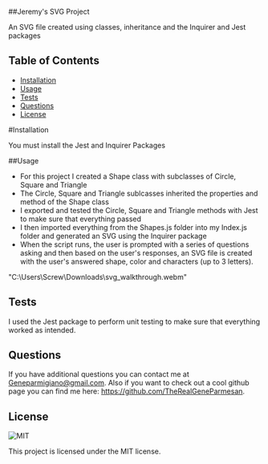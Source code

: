 ##Jeremy's SVG Project

An SVG file created using classes, inheritance and the Inquirer and Jest packages

## Table of Contents

- [Installation](#installation)
- [Usage](#usage)
- [Tests](#tests)
- [Questions](#questions)
- [License](#license)

#Installation

You must install the Jest and Inquirer Packages

##Usage

- For this project I created a Shape class with subclasses of Circle, Square and Triangle
- The Circle, Square and Triangle sublcasses inherited the properties and method of the Shape class
- I exported and tested the Circle, Square and Triangle methods with Jest to make sure that everything passed
- I then imported everything from the Shapes.js folder into my Index.js folder and generated an SVG using the Inquirer package 
- When the script runs, the user is prompted with a series of questions asking and then based on the user's responses, an SVG file is created with the user's answered shape, color and characters (up to 3 letters).

"C:\Users\Screw\Downloads\svg_walkthrough.webm"

## Tests

I used the Jest package to perform unit testing to make sure that everything worked as intended.

## Questions

If you have additional questions you can contact me at Geneparmigiano@gmail.com. Also if you want to check out a cool github page you can find me here: https://github.com/TheRealGeneParmesan.

## License

![MIT](https://img.shields.io/badge/license-MIT-brightgreen)

This project is licensed under the MIT license.
